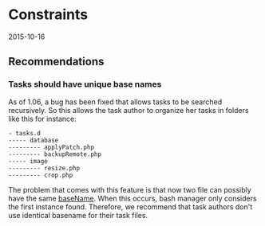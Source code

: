 Constraints
==================================================
2015-10-16






Recommendations
-------------------


### Tasks should have unique base names

As of 1.06, a bug has been fixed that allows tasks to be searched recursively.
So this allows the task author to organize her tasks in folders like this for instance:

    - tasks.d
    ----- database
    --------- applyPatch.php
    --------- backupRemote.php
    ----- image
    --------- resize.php
    --------- crop.php

The problem that comes with this feature is that now two file can possibly have the same
[baseName](https://github.com/lingtalfi/ConventionGuy/blob/master/nomenclature.fileName.eng.md).
When this occurs, bash manager only considers the first instance found.
Therefore, we recommend that task authors don't use identical basename for their task files.
 
 
